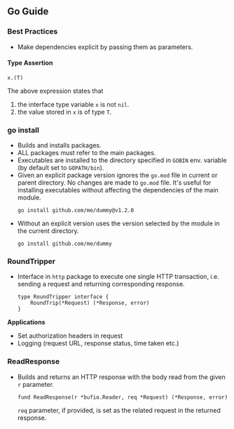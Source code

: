 ## Go Guide
### Best Practices
* Make dependencies explicit by passing them as parameters.

#### Type Assertion
```
x.(T)
```
The above expression states that 
1. the interface type variable `x` is not `nil`.
2. the value stored in `x` is of type `T`.

### go install
- Builds and installs packages.
- ALL packages must refer to the main packages.
- Executables are installed to the directory specified in `GOBIN` env. variable (by default set to `GOPATH/bin`).
- Given an explicit package version ignores the `go.mod` file in current or parent directory. No changes are made to `go.mod` file. It's useful for installing executables without affecting the dependencies of the main module.
  ```
  go install github.com/me/dummy@v1.2.0
  ```
- Without an explicit version uses the version selected by the module in the current directory.
  ```
  go install github.com/me/dummy
  ```

### RoundTripper
- Interface in `http` package to execute one single HTTP transaction, i.e. sending a request and returning corresponding response.
  ```
  type RoundTripper interface {
      RoundTrip(*Request) (*Response, error)
  }
  ```
  
**Applications**
- Set authorization headers in request
- Logging (request URL, response status, time taken etc.)

### ReadResponse
- Builds and returns an HTTP response with the body read from the given `r` parameter.
  ```
  fund ReadResponse(r *bufio.Reader, req *Request) (*Response, error)
  ```
  `req` parameter, if provided, is set as the related request in the returned response.
